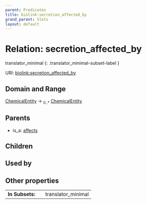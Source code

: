 ```yaml
---
parent: Predicates
title: biolink:secretion_affected_by
grand_parent: Slots
layout: default
---
```


# Relation: secretion_affected_by

translator_minimal
{: .translator_minimal-subset-label }




URI: [biolink:secretion_affected_by](https://w3id.org/biolink/vocab/secretion_affected_by)

## Domain and Range

[ChemicalEntity](ChemicalEntity.md) ->  <sub>0..\*</sub> [ChemicalEntity](ChemicalEntity.md)

## Parents

 *  is_a: [affects](affects.md)

## Children


## Used by


## Other properties

|  |  |  |
| --- | --- | --- |
| **In Subsets:** | | translator_minimal |

